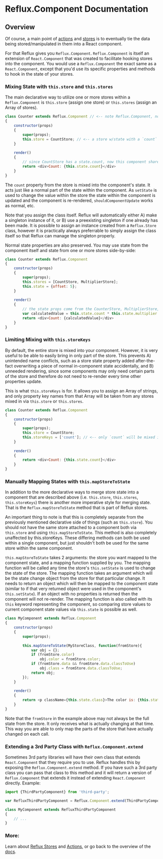 
# Reflux.Component Documentation

## Overview 

Of course, a main point of [actions](../actions/README.md) and [stores](../stores/README.md) is to eventually tie the data being stored/manipulated in them into a React component.

For that Reflux gives you `Reflux.Component`. `Reflux.Component` is itself an extension of `React.Component` that was created to facilitate hooking stores into the component. You would use a `Reflux.Component` the exact same as a `React.Component`, except that you'd use its specific properties and methods to hook in the state of your stores.

### Mixing State with `this.store` and `this.stores`

The main declarative way to utilize one or more stores within a `Reflux.Component` is `this.store` (assign one store) or `this.stores` (assign an Array of stores).

```javascript
class Counter extends Reflux.Component // <-- note Reflux.Component, not React.Component
{
	constructor(props)
	{
		super(props);
		this.store = CountStore; // <-- a store w/state with a `count` property
	}
	
	render()
	{
		// since CountStore has a state.count, now this component shares it
		return <div>Count: {this.state.count}</div>
	}
}
```

The `count` property from the store is mixed into the component's state. It acts just like a normal part of the state within the component. As `setState` is used to change the value within the store the state within the component is updated and the component is re-rendered, `shouldComponentUpdate` works as normal, etc.

Note that you assign the class itself. Reflux will automatically either A) make a singleton instance of it, or B) use a preexisting singleton if one already has been made. It is possible to assign an instance created from a `Reflux.Store` class, however it is practically always preferrable to simply assign the class itself so that Reflux can manage the singleton properly.

Normal state properties are also preserved. You may use state from the component itself and state from one or more stores side-by-side:

```javascript
class Counter extends Reflux.Component
{
	constructor(props)
	{
		super(props);
		this.stores = [CountStore, MultiplierStore];
		this.state = {offset: 5};
	}
	
	render()
	{
		// the state props come from the CounterStore, MultiplierStore, and normal state
		var calculatedValue = this.state.count * this.state.multiplier + this.state.offset;
		return <div>Count: {calculatedValue}</div>
	}
}
```

### Limiting Mixing with `this.storeKeys`

By default, the entire store is mixed into your component. However, it is very useful to be able to easily bring in only part of the store. This prevents A) unintended name conflicts, such as a store state property added after-the-fact overwriting a piece of normal in-component state accidentally, and B) unneeded rendering, since some components may only need certain parts of the store and therefore do not need to re-render every time other properties update.

This is what `this.storeKeys` is for. It allows you to assign an Array of strings, and only property key names from that Array will be taken from any stores mixed in via `this.store` or `this.stores`.

```javascript
class Counter extends Reflux.Component
{
	constructor(props)
	{
		super(props);
		this.store = CountStore;
		this.storeKeys = ['count']; // <-- only `count` will be mixed in from the store
	}
	
	render()
	{
		return <div>Count: {this.state.count}</div>
	}
}
```

### Manually Mapping States with `this.mapStoreToState`

In addition to the more declarative ways to merge store state into a component that are described above (i.e. `this.store`, `this.stores`, `this.storeKeys`) there is another more imperative style for merging state. That is the `Reflux.mapStoreToState` method that is part of Reflux stores.

An important thing to note is that this is completely separate from the previously mentioned declarative side of things (such as `this.store`). You should not have the same store attached to a component both via `this.store` and using `this.mapStoreToState`. This method is also completely unaffected by this.storeKeys. These differing methods can both be used within a single component, but just shouldn't both be used for the same store within the same component.

`this.mapStoreToState` takes 2 arguments: the store you want mapped to the component state, and a mapping function supplied by you. The mapping function will be called any time the store's `this.setState` is used to change the state of the store. The mapping function takes an argument which will be the state change object from the store for that particular change. It needs to return an object which will then be mapped to the component state (similar to if that very returned object were used in the component's `this.setState`). If an object with no properties is returned then the component will not re-render. The mapping function is also called with its `this` keyword representing the component, so comparing store values to current component state values via `this.state` is possible as well.

```javascript
class MyComponent extends Reflux.Component
{
	constructor(props)
	{
		super(props);
		
		this.mapStoreToState(MyStoreClass, function(fromStore){
			var obj = {};
			if (fromStore.color)
				obj.color = fromStore.color;
			if (fromStore.data && fromStore.data.classToUse)
				obj.class = fromStore.data.classToUse;
			return obj;
		});
	}
	
	render()
	{
		return <p className={this.state.class}>The color is: {this.state.color}</p>;
	}
}
```

Note that the `fromStore` in the example above may not always be the full state from the store. It only receives what is actually changing at that time. This way you are able to only map the parts of the store that have actually changed on each call.

### Extending a 3rd Party Class with `Reflux.Component.extend`

Sometimes 3rd party libraries will have their own class that extends `React.Component` that they require you to use. Reflux handles this by exposing the `Reflux.Component.extend` method. If you have such a 3rd party class you can pass that class to this method and it will return a version of `Reflux.Component` that extends it instead of extending `React.Component` directly. Example:

```javascript
import {ThirdPartyComponent} from 'third-party';

var RefluxThirdPartyComponent = Reflux.Component.extend(ThirdPartyComponent);

class MyComponent extends RefluxThirdPartyComponent
{
    // ...
}
```

### More:

Learn about [Reflux Stores](../stores/) and [Actions](../actions/), or go back to the overview of the [docs](../).
